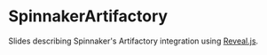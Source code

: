 
# SpinnakerArtifactory

Slides describing Spinnaker's Artifactory integration using [Reveal.js](https://github.com/hakimel/reveal.js/).
